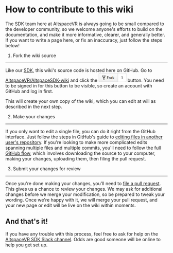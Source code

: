 How to contribute to this wiki
===============================

The SDK team here at AltspaceVR is always going to be small compared to the developer
community, so we welcome anyone's efforts to build on the documentation, and make
it more informative, clearer, and generally better. If you want to write a page here,
or fix an inaccuracy, just follow the steps below!

1. Fork the wiki source
------------------------

Like our [SDK](/AltspaceVR/AltspaceSDK), this wiki's source code is hosted here
on GitHub. Go to [AltspaceVR/AltspaceSDK-wiki](https://github.com/AltspaceVR/AltspaceSDK-wiki) and click the ![Fork](images/fork.jpg) button. You need to be signed in for this
button to be visible, so create an account with GitHub and log in first.

This will create your own copy of the wiki, which you can edit at will as described
in the next step.

2. Make your changes
---------------------

If you only want to edit a single file, you can do it right from the GitHub interface.
Just follow the steps in GitHub's guide to [editing files in another user's repository](https://help.github.com/articles/editing-files-in-another-user-s-repository/).
If you're looking to make more complicated edits spanning multiple files and multiple
commits, you'll need to follow the full [GitHub flow](https://help.github.com/articles/github-flow/), which involves downloading
the source to your computer, making your changes, uploading them, then filing the
pull request.

3. Submit your changes for review
---------------------------------------

Once you're done making your changes, you'll need to [file a pull request](https://help.github.com/articles/about-pull-requests/). This gives us a
chance to review your changes. We may ask for additional changes before we merge
your modification, so be prepared to tweak your wording. Once we're happy with it,
we will merge your pull request, and your new page or edit will be live on the wiki
within moments.

And that's it!
---------------

If you have any trouble with this process, feel free to ask for help on the
[AltspaceVR SDK Slack channel](https://altspacevr-slackin.herokuapp.com/). Odds
are good someone will be online to help you get set up.
